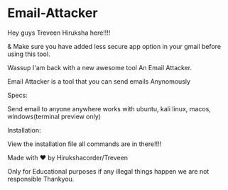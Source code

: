# Email-Attacker
Hey guys Treveen Hiruksha here!!!!

& Make sure you have added less secure app option in your gmail before using this tool.

Wassup I'am back with a new awesome tool An Email Attacker.

Email Attacker is a tool that you can send emails Anynomously

Specs:

Send email to anyone anywhere
works with ubuntu, kali linux, macos, windows(terminal preview only)

Installation:

View the installation file all commands are in there!!!!

Made with ♥️ by Hirukshacorder/Treveen

Only for Educational purposes if any illegal things happen we are not responsible Thankyou.
